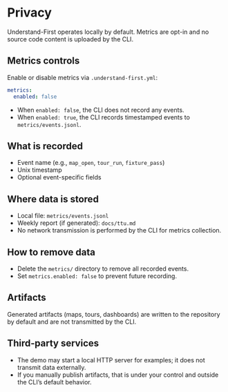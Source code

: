# Privacy

Understand-First operates locally by default. Metrics are opt-in and no source code content is uploaded by the CLI.

## Metrics controls
Enable or disable metrics via `.understand-first.yml`:
```yaml
metrics:
  enabled: false
```
- When `enabled: false`, the CLI does not record any events.
- When `enabled: true`, the CLI records timestamped events to `metrics/events.jsonl`.

## What is recorded
- Event name (e.g., `map_open`, `tour_run`, `fixture_pass`)
- Unix timestamp
- Optional event-specific fields

## Where data is stored
- Local file: `metrics/events.jsonl`
- Weekly report (if generated): `docs/ttu.md`
- No network transmission is performed by the CLI for metrics collection.

## How to remove data
- Delete the `metrics/` directory to remove all recorded events.
- Set `metrics.enabled: false` to prevent future recording.

## Artifacts
Generated artifacts (maps, tours, dashboards) are written to the repository by default and are not transmitted by the CLI.

## Third‑party services
- The demo may start a local HTTP server for examples; it does not transmit data externally.
- If you manually publish artifacts, that is under your control and outside the CLI’s default behavior.
